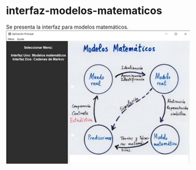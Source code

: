 # interfaz-modelos-matematicos

Se presenta la interfaz para modelos matemáticos.
![IMG PRINCIPAL](Prueba/Principal.jpg)

